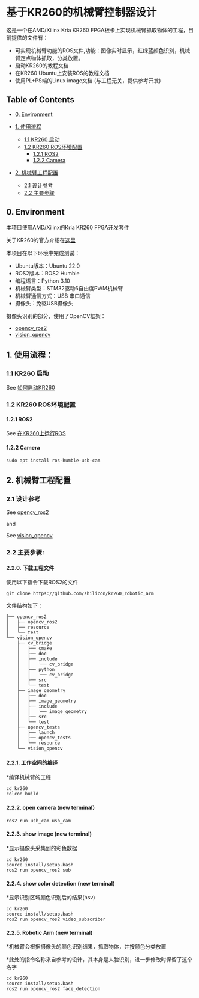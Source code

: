 # 基于KR260的机械臂控制器设计
这是一个在AMD/Xilinx Kria KR260 FPGA板卡上实现机械臂抓取物体的工程，目前提供的文件有：

- 可实现机械臂功能的ROS文件,功能：图像实时显示，红绿蓝颜色识别，机械臂定点物体抓取，分类放置。
- 启动KR260的教程文档
- 在KR260 Ubuntu上安装ROS的教程文档
- 使用PL+PS端的Linux image文档 (与工程无关，提供参考开发)

## Table of Contents

- [0. Environment](#0-Environment)

- [1. 使用流程](#1-使用流程)
  - [1.1 KR260 启动](#11-kr260-启动)
  - [1.2 KR260 ROS环境配置](#12-kr260-ros环境配置)
    - [1.2.1 ROS2](#121-ros2)
    - [1.2.2 Camera](#122-camera)
- [2. 机械臂工程配置](#2-机械臂工程配置)
  - [2.1 设计参考](#21-设计参考)
  - [2.2 主要步骤](#22-主要步骤)

## 0. Environment

本项目使用AMD/Xilinx的Kria KR260 FPGA开发套件

关于KR260的官方介绍在[这里](https://china.xilinx.com/products/som/kria/kr260-robotics-starter-kit.html)

本项目在以下环境中完成测试：
- Ubuntu版本：Ubuntu 22.0
- ROS2版本：ROS2 Humble
- 编程语言：Python 3.10
- 机械臂类型：STM32驱动6自由度PWM机械臂
- 机械臂通信方式：USB 串口通信
- 摄像头：免驱USB摄像头

摄像头识别的部分，使用了OpenCV框架：
- [opencv_ros2](https://github.com/jeffreyttc/opencv_ros2)
- [vision_opencv](https://github.com/ros-perception/vision_opencv/tree/ros2)
 
## 1. 使用流程：

### 1.1 KR260 启动
See [如何启动KR260](https://github.com/shilicon/kr260_robotic_arm/blob/main/%E5%A6%82%E4%BD%95%E5%90%AF%E5%8A%A8KR260.md)

### 1.2 KR260 ROS环境配置
#### 1.2.1 ROS2
See [在KR260上运行ROS](https://github.com/shilicon/kr260_robotic_arm/blob/main/%E5%A6%82%E4%BD%95%E5%9C%A8KR260%E4%B8%8A%E8%BF%90%E8%A1%8CROS.md)

#### 1.2.2 Camera
```
sudo apt install ros-humble-usb-cam
```

## 2. 机械臂工程配置

### 2.1 设计参考 
See [opencv_ros2](https://github.com/jeffreyttc/opencv_ros2)

and

See [vision_opencv](https://github.com/ros-perception/vision_opencv/tree/ros2)

### 2.2 主要步骤:
#### 2.2.0. 下载工程文件

使用以下指令下载ROS2的文件

```
git clone https://github.com/shilicon/kr260_robotic_arm
```
文件结构如下：

```
├── opencv_ros2
│   ├── opencv_ros2
│   ├── resource
│   └── test
└── vision_opencv
    ├── cv_bridge
    │   ├── cmake
    │   ├── doc
    │   ├── include
    │   │   └── cv_bridge
    │   ├── python
    │   │   └── cv_bridge
    │   ├── src
    │   └── test
    ├── image_geometry
    │   ├── doc
    │   ├── image_geometry
    │   ├── include
    │   │   └── image_geometry
    │   ├── src
    │   └── test
    ├── opencv_tests
    │   ├── launch
    │   ├── opencv_tests
    │   └── resource
    └── vision_opencv

```
#### 2.2.1. 工作空间的编译

*编译机械臂的工程
```
cd kr260
colcon build
```

#### 2.2.2. open camera (new terminal） 
```
ros2 run usb_cam usb_cam
```

#### 2.2.3. show image (new terminal)

*显示摄像头采集到的彩色数据
```
cd kr260
source install/setup.bash
ros2 run opencv_ros2 sub
```
#### 2.2.4. show color detection (new terminal)

*显示识别区域颜色识别后的结果(hsv)
```
cd kr260
source install/setup.bash
ros2 run opencv_ros2 video_subscriber
```
#### 2.2.5. Robotic Arm (new terminal)

*机械臂会根据摄像头的颜色识别结果，抓取物体，并按颜色分类放置

*此处的指令名称来自参考的设计，其本身是人脸识别，进一步修改时保留了这个名字
```
cd kr260
source install/setup.bash
ros2 run opencv_ros2 face_detection
```





